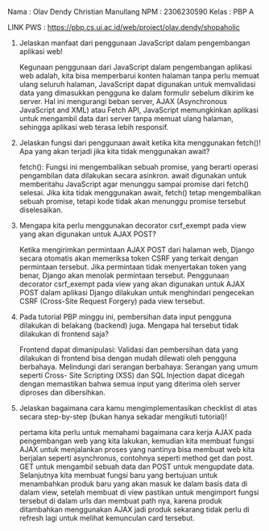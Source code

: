 Nama : Olav Dendy Christian Manullang
NPM : 2306230590
Kelas : PBP A

LINK PWS : https://pbp.cs.ui.ac.id/web/project/olav.dendy/shopaholic

1. Jelaskan manfaat dari penggunaan JavaScript dalam pengembangan aplikasi web!
   
   Kegunaan penggunaan dari JavaScript dalam pengembangan aplikasi web adalah, kita bisa memperbarui konten halaman tanpa perlu memuat ulang seluruh halaman, JavaScript dapat digunakan untuk memvalidasi data yang    dimasukkan pengguna ke dalam formulir sebelum dikirim ke server. Hal ini mengurangi beban server, AJAX (Asynchronous JavaScript and XML) atau Fetch API, JavaScript memungkinkan aplikasi untuk mengambil data       dari server tanpa memuat ulang halaman, sehingga aplikasi web terasa lebih responsif.
   
2. Jelaskan fungsi dari penggunaan await ketika kita menggunakan fetch()! Apa yang akan terjadi jika kita tidak menggunakan await?
   
   fetch(): Fungsi ini mengembalikan sebuah promise, yang berarti operasi pengambilan data dilakukan secara asinkron. await digunakan untuk memberitahu JavaScript agar menunggu sampai promise dari fetch()            selesai. Jika kita tidak menggunakan await, fetch() tetap mengembalikan sebuah promise, tetapi kode tidak akan menunggu promise tersebut diselesaikan.

3. Mengapa kita perlu menggunakan decorator csrf_exempt pada view yang akan digunakan untuk AJAX POST?

   Ketika mengirimkan permintaan AJAX POST dari halaman web, Django secara otomatis akan memeriksa token CSRF yang terkait dengan permintaan tersebut. Jika permintaan tidak menyertakan token yang benar,              Django akan menolak permintaan tersebut. Penggunaan decorator csrf_exempt pada view yang akan digunakan untuk AJAX POST dalam aplikasi Django dilakukan untuk menghindari pengecekan CSRF (Cross-Site Request        Forgery) pada view tersebut.
   
4. Pada tutorial PBP minggu ini, pembersihan data input pengguna dilakukan di belakang (backend) juga. Mengapa hal tersebut tidak dilakukan di frontend saja?

   Frontend dapat dimanipulasi: Validasi dan pembersihan data yang dilakukan di frontend bisa dengan mudah dilewati oleh pengguna berbahaya. Melindungi dari serangan berbahaya: Serangan yang umum seperti Cross-      Site Scripting (XSS) dan SQL Injection dapat dicegah dengan memastikan bahwa semua input yang diterima oleh server diproses dan dibersihkan.

5. Jelaskan bagaimana cara kamu mengimplementasikan checklist di atas secara step-by-step (bukan hanya sekadar mengikuti tutorial)!

   pertama kita perlu untuk memahami bagaimana cara kerja AJAX pada pengembangan web yang kita lakukan, kemudian kita membuat fungsi AJAX untuk menjalankan proses yang nantinya bisa membuat web kita berjalan         seperti asynchronus, contohnya seperti method get dan post. GET untuk mengambil sebuah data dan POST untuk mengupdate data. Selanjutnya kita membuat fungsi baru yang bertujuan untuk menambahkan produk baru        yang akan masuk ke dalam basis data di dalam view, setelah membuat di view pastikan untuk mengimport fungsi tersebut di dalam urls dan membuat path nya, karena produk ditambahkan menggunakan AJAX jadi produk      sekarang tidak perlu di refresh lagi untuk melihat kemunculan card tersebut.